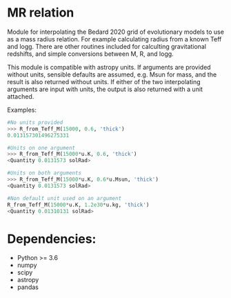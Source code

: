# MR relation

Module for interpolating the Bedard 2020 grid of evolutionary models to use as
a mass radius relation. For example calculating radius from a known Teff and
logg. There are other routines included for calculting gravitational redshifts,
and simple conversions between M, R, and logg. 

This module is compatible with astropy units. If arguments are provided without
units, sensible defaults are assumed, e.g. Msun for mass, and the result is also
returned without units. If either of the two interpolating arguments are input
with units, the output is also returned with a unit attached.

Examples:
```python
#No units provided
>>> R_from_Teff_M(15000, 0.6, 'thick')
0.013157301496275331

#Units on one argument
>>> R_from_Teff_M(15000*u.K, 0.6, 'thick')
<Quantity 0.0131573 solRad>

#Units on both arguments
>>> R_from_Teff_M(15000*u.K, 0.6*u.Msun, 'thick')
<Quantity 0.0131573 solRad>

#Non default unit used on an argument
R_from_Teff_M(15000*u.K, 1.2e30*u.kg, 'thick')
<Quantity 0.01310131 solRad>
```

# Dependencies:
* Python >= 3.6
* numpy
* scipy
* astropy
* pandas
